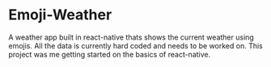 # Emoji-Weather
A weather app built in react-native thats shows the current weather using emojis. All the data is currently hard coded and needs to be worked on. This project was me getting started on the basics of react-native.
